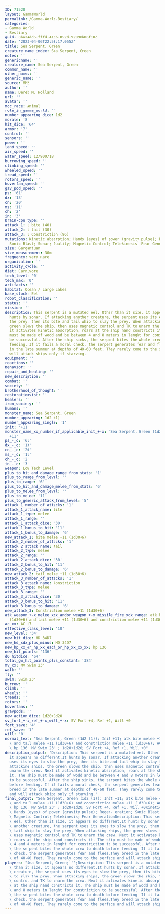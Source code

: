 ```yaml
---
ID: 71528
layout: GammaWorld
permalink: /Gamma-World-Bestiary/
categories:
- Gamma World
- Bestiary
guid: 3ba34dd5-fffd-419b-852d-92990b06f10c
date: '2023-04-06T22:58:17.055Z'
title: Sea Serpent, Green
creature_name_index: Sea Serpent, Green
notes: ''
genericname: ''
creature_name: Sea Serpent, Green
common_name: ''
other_names: ''
generic_name: ''
source: MM2
author: ''
name: Derek M. Holland
url: ''
avatar: ''
mcc_race: Animal
role_in_gamma_world: ''
number_appearing_dice: 1d2
morale: '8'
hit_dice: '64'
armor: '7'
control: ''
sensors: ''
power: ''
land_speed: ''
air_speed: ''
water_speed: 12/900/18
burrowing_speed: ''
climbing_speed: ''
wheeled_speed: ''
tread_speed: ''
rotors_speed: ''
hoverfan_speed: ''
gav_pod_speed: ''
ps: '61'
dx: '13'
cn: '20'
ms: '11'
ch: '2'
in: '3'
brain-cpu type: ''
attack_1: 1 bite (40)
attack_2: 1 tail (30)
attack_3: 1 Constriction (96)
mutations: Kinetic absorption; Hands (eyes) of power (gravity pulse); Regen- eration;
  Sonic Blast; Sonar; Duality; Magnetic Control; Telekinesis; Fear Generation
size: Gargantuan
size_measurement: 30m
frequency: Very Rare
organization: ''
activity_cycle: ''
diet: Carnivore
tech_level: '0'
tech_max: '0'
artifacts: ''
habitat: Ocean / Large Lakes
base_stock: Eel
robot_classification: ''
status: ''
mission: ''
description: This serpent is a mutated eel. Other than it size, it appears no different.It
  hunts by sonar. If attacking another creature, the serpent uses its eyes to slow
  the prey, then its bite and tail whip to slay the prey. When attacking ships, the
  green slows the ship, then uses magnetic control and TK to unarm the crew. Next
  it activates kinetic absorption, roars at the ship nand constricts it. The ship
  must be made of wodd and be between 4 and 8 meters in lenght for constriction to
  be successful. After the ship sinks, the serpent bites the whole crew to death before
  feeding. If it fails a moral check, the serpent generates fear and flees.They breed
  in the late summer at depths of 40-60 feet. They rarely come to the serface and
  will attack ships only if starving.
equipment: ''
reactions: ''
behavior: ''
repair_and_healing: ''
new_description: ''
combat: ''
society: ''
brotherhood_of_thought: ''
restorationsist: ''
healers: ''
iron_society: ''
humans: ''
monster_name: Sea Serpent, Green
number_appearing: 1d2 (1)
number_appearing_single: '1'
init: '+11'
monster_name_xx_number_if_applicable_init_+-x: 'Sea Serpent, Green (1d2 (1)): Init
  +11'
ps_-_c: '61'
dx_-_c: '13'
cn_-_c: '20'
ms_-_c: '11'
ch_-_c: '2'
in_-_c: '3'
weapon: Low Tech Level
plus_to_hit_and_damage_range_from_stats: '1'
plus_to_range_from_level: ''
plus_to_range: '6'
plus_to_hit_and_damage_melee_from_stats: '6'
plus_to_melee_from_level: ''
plus_to_melee: '11'
plus_to_generic_attack_from_level: '5'
attack_1_number_of_attacks: '1'
attack_1_attack_name: bite
attack_1_type: melee
attack_1_range: ''
attack_1_attack_dice: '30'
attack_1_bonus_to_hit: '11'
attack_1_bonus_to_damage: '6'
new_attack_1: bite melee +11 (1d30+6)
attack_2_number_of_attacks: '1'
attack_2_attack_name: tail
attack_2_type: melee
attack_2_range: ''
attack_2_attack_dice: '30'
attack_2_bonus_to_hit: '11'
attack_2_bonus_to_damage: '6'
new_attack_2: tail melee +11 (1d30+6)
attack_3_number_of_attacks: '1'
attack_3_attack_name: Constriction
attack_3_type: melee
attack_3_range: ''
attack_3_attack_dice: '30'
attack_3_bonus_to_hit: '11'
attack_3_bonus_to_damage: '6'
new_attack_3: Constriction melee +11 (1d30+6)
atk_weapon_+-x_melee_xdx_andor_weapon_+-x_missile_fire_xdx_range: atk bite melee +11
  (1d30+6) and tail melee +11 (1d30+6) and constriction melee +11 (1d30+6)
ac_xx: AC 17
effective_class_level: '10'
new_level: '34'
new_hit_dice: HD 34D7
new_hd_xdx_plus_minus: HD 34D7
new_hp_xx_or_hp_xx_each_or_hp_xx_xx_xx: hp 136
new_hit_points: '136'
d6_hitdice: '64'
total_gw_hit_points_plus_constant: '384'
mv_xx: MV Swim 23'
walk: ''
fly: ''
swim: Swim 23'
burrow: ''
climb: ''
wheels: ''
treads: ''
rotors: ''
hoverfans: ''
gravpods: ''
new_action_dice: 1d20+1d20
sv_fort_+-x_ref_+-x_will_+-x: SV Fort +4, Ref +1, Will +0
fort_save: '4'
ref_save: '1'
will: '0'
normal_text: "Sea Serpent, Green (1d2 (1)): Init +11; atk bite melee +11 (1d30+6)\
  \ and tail melee +11 (1d30+6) and constriction melee +11 (1d30+6); AC 17; HD 34D7\
  \ hp 136; MV Swim 23' ; 1d20+1d20; SV Fort +4, Ref +1, Will +0"
description_output: 'Description: This serpent is a mutated eel. Other than it size,
  it appears no different.It hunts by sonar. If attacking another creature, the serpent
  uses its eyes to slow the prey, then its bite and tail whip to slay the prey. When
  attacking ships, the green slows the ship, then uses magnetic control and TK to
  unarm the crew. Next it activates kinetic absorption, roars at the ship nand constricts
  it. The ship must be made of wodd and be between 4 and 8 meters in lenght for constriction
  to be successful. After the ship sinks, the serpent bites the whole crew to death
  before feeding. If it fails a moral check, the serpent generates fear and flees.They
  breed in the late summer at depths of 40-60 feet. They rarely come to the serface
  and will attack ships only if starving.'
final_output: "Sea Serpent, Green (1d2 (1)): Init +11; atk bite melee +11 (1d30+6)\
  \ and tail melee +11 (1d30+6) and constriction melee +11 (1d30+6); AC 17; HD 34D7\
  \ hp 136; MV Swim 23' ; 1d20+1d20; SV Fort +4, Ref +1, Will +0Kinetic absorption;\
  \ Hands (eyes) of power (gravity pulse); Regen- eration; Sonic Blast; Sonar; Duality;\
  \ Magnetic Control; Telekinesis; Fear GenerationDescription: This serpent is a mutated\
  \ eel. Other than it size, it appears no different.It hunts by sonar. If attacking\
  \ another creature, the serpent uses its eyes to slow the prey, then its bite and\
  \ tail whip to slay the prey. When attacking ships, the green slows the ship, then\
  \ uses magnetic control and TK to unarm the crew. Next it activates kinetic absorption,\
  \ roars at the ship nand constricts it. The ship must be made of wodd and be between\
  \ 4 and 8 meters in lenght for constriction to be successful. After the ship sinks,\
  \ the serpent bites the whole crew to death before feeding. If it fails a moral\
  \ check, the serpent generates fear and flees.They breed in the late summer at depths\
  \ of 40-60 feet. They rarely come to the serface and will attack ships only if starving."
players: "Sea Serpent, Green; '';Description: This serpent is a mutated eel. Other\
  \ than it size, it appears no different.It hunts by sonar. If attacking another\
  \ creature, the serpent uses its eyes to slow the prey, then its bite and tail whip\
  \ to slay the prey. When attacking ships, the green slows the ship, then uses magnetic\
  \ control and TK to unarm the crew. Next it activates kinetic absorption, roars\
  \ at the ship nand constricts it. The ship must be made of wodd and be between 4\
  \ and 8 meters in lenght for constriction to be successful. After the ship sinks,\
  \ the serpent bites the whole crew to death before feeding. If it fails a moral\
  \ check, the serpent generates fear and flees.They breed in the late summer at depths\
  \ of 40-60 feet. They rarely come to the serface and will attack ships only if starving.|"
---
```

</br>